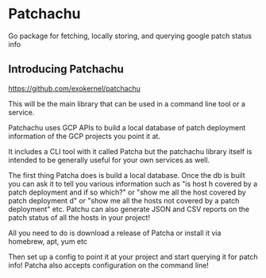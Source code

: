 # Patchachu

Go package for fetching, locally storing, and querying google patch status info

## Introducing Patchachu

<https://github.com/exokernel/patchachu>

This will be the main library that can be used in a command line tool or a service.

Patchachu uses GCP APIs to build a local database of patch deployment information of the GCP projects you point it at.

It includes a CLI tool with it called Patcha but the patchachu library itself is intended to be generally useful for your own services as well.

The first thing Patcha does is build a local database. Once the db is built you can ask it to tell you various information such as "is host h covered by a patch deployment and if so which?" or "show me all the host covered by patch deployment d" or "show me all the hosts not covered by a patch deployment" etc. Patchu can also generate JSON and CSV reports on the patch status of all the hosts in your project!

All you need to do is download a release of Patcha or install it via homebrew, apt, yum etc

Then set up a config to point it at your project and start querying it for patch info! Patcha also accepts configuration on the command line!
